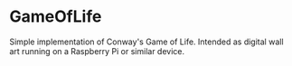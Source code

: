 # GameOfLife
Simple implementation of Conway's Game of Life. Intended as digital wall art running on a Raspberry Pi or similar device.
